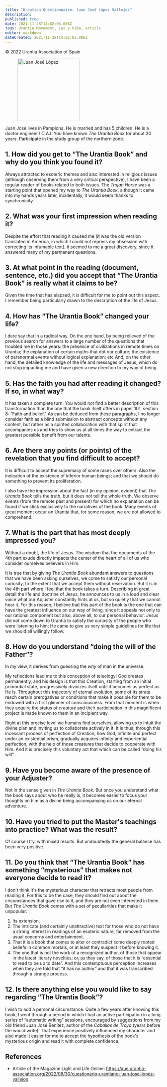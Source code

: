 ```yaml
---
title: "Urantian Questionnaire: Juan José López Vallejos"
description: 
published: true
date: 2021-11-28T14:02:03.086Z
tags: Urantia Movement, Luz y Vida, article
editor: markdown
dateCreated: 2021-11-28T14:02:03.086Z
---
```


<p class="v-card v-sheet theme--light gray lighten-3 px-2">© 2022 Urantia Association of Spain</p>


<figure id="Figure_1" class="image urantiapedia">
<img src="/image/article/Luz_y_Vida/LyV_2022_09/JuanjoLopez.jpg" alt="Juan José López" width="200">
</figure>

Juan José lives in Pamplona. He is married and has 5 children. He is a doctor engineer I.C.A.I. You have known _The Urantia Book_ for about 30 years. Participate in the study group of the northern zone.

## 1. How did you get to “The Urantia Book” and why do you think you found it?

Always attracted to esoteric themes and also interested in religious issues (although observing them from a very critical perspective), I have been a regular reader of books related to both issues. The _Trojan Horse_ was a starting point that opened my way to _The Urantia Book_, although it came into my hands years later, incidentally, it would seem thanks to synchronicity.

## 2. What was your first impression when reading it?

Despite the effort that reading it caused me (it was the old version translated in America, in which I could not repress my obsession with correcting its infumable text), it seemed to me a great discovery, since it answered many of my permanent questions.

## 3. At what point in the reading (document, sentence, etc.) did you accept that “The Urantia Book” is really what it claims to be?

Given the time that has elapsed, it is difficult for me to point out this aspect. I remember being particularly drawn to the description of the life of Jesus.

## 4. How has “The Urantia Book” changed your life?

I dare say that in a radical way. On the one hand, by being relieved of the previous search for answers to a large number of the questions that troubled me in those years: the presence of civilizations in remote times on Urantia; the explanation of certain myths that dot our culture; the existence of paranormal events without logical explanation; etc And, on the other hand, the detailed knowledge of the life and messages of Jesus, which do not stop impacting me and have given a new direction to my way of being.

## 5. Has the faith you had after reading it changed? If so, in what way?

It has taken a complete turn. You would not find a better description of this transformation than the one that the book itself offers in paper 101, section 8: “Faith and belief.” As can be deduced from these paragraphs, I no longer consider faith as a blind submission to abstract concepts without any content, but rather as a spirited collaboration with that spirit that accompanies us and tries to show us at all times the way to extract the greatest possible benefit from our talents.

## 6. Are there any points (or points) of the revelation that you find difficult to accept?

It is difficult to accept the supremacy of some races over others. Also the indication of the existence of inferior human beings; and that we should do something to prevent its proliferation.

I also have the impression about the fact (in my opinion, evident) that _The Urantia Book_ tells the truth, but it does not tell the whole truth. We observe events (from the remote past and present) for which no explanation can be found if we stick exclusively to the narratives of the book. Many events of great moment occur on Urantia that, for some reason, we are not allowed to comprehend.

## 7. What is the part that has most deeply impressed you?

Without a doubt, the life of Jesus. The wisdom that the documents of the 4th part exude directly impacts the center of the heart of all of us who consider ourselves believers in Him.

It is true that by giving _The Urantia Book_ abundant answers to questions that we have been asking ourselves, we come to satisfy our personal curiosity, to the extent that we accept them without reservation. But it is in the 4th part where I feel that the book takes a turn. Describing in great detail the life and doctrine of Jesus, he announces to us in a loud and clear voice what our Adjuster constantly hints at us, but so quietly that we cannot hear it. For this reason, I believe that this part of the book is the one that can have the greatest influence on our way of living, since it appeals not only to our rational component but also, above all, to our personal behavior. Jesus did not come down to Urantia to satisfy the curiosity of the people who were listening to him; He came to give us very simple guidelines for life that we should all willingly follow.

## 8. How do you understand “doing the will of the Father”?

In my view, it derives from guessing the _why_ of man in the universe.

My reflections lead me to this conception of teleology: God creates permanently, and his design is that this Creation, starting from an initial primordial state, progressively divinizes itself until it becomes as perfect as He is. Throughout this trajectory of eternal evolution, some of its strata reach certain prerogatives or conditions that make it possible for them to be endowed with a first glimmer of consciousness. From that moment is when they acquire the status of _creature_ and their participation in this magnificent project is made known to them in an incipient way.

Right at this precise level we humans find ourselves, allowing us to intuit the divine plan and inviting us to collaborate actively in it. It is thus, through this incessant process of perfection of Creation, how God, infinite and perfect under an existential prism, gradually acquires infinity and experiential perfection, with the help of those creatures that decide to cooperate with Him. And it is precisely this voluntary act that which can be called “doing his will”.

## 9. Have you become aware of the presence of your Adjuster?

Not in the sense given in _The Urantia Book_. But once you understand what the book says about who he really is, it becomes easier to focus your thoughts on him as a divine being accompanying us on our eternal adventure.

## 10. Have you tried to put the Master's teachings into practice? What was the result?

Of course I try, with mixed results. But undoubtedly the general balance has been very positive.

## 11. Do you think that “The Urantia Book” has something “mysterious” that makes not everyone decide to read it?

I don't think it's the mysterious character that retracts most people from reading it. For this to be the case, they should find out about the circumstances that gave rise to it, and they are not even interested in them. But _The Urantia Book_ comes with a set of peculiarities that make it unpopular:

1. Its extension.
2. The intricate (and certainly unattractive) text for those who do not have a strong interest in readings of an esoteric nature, far removed from the usual concerns and entertainment.
3. That it is a book that comes to alter or contradict some deeply rooted beliefs in common mortals, or at least they suspect it before knowing it.
4. The one that is not the work of a recognized author, of those that appear in the latest literary novelties; or, as they say, of those that it is “essential to read to be up to date”. And this contemptuous perception increases when they are told that “it has no author” and that it was transcribed through a strange process.

## 12. Is there anything else you would like to say regarding “The Urantia Book”?

I wish to add a personal circumstance. Quite a few years after knowing this book, I went through a period in which I had an active participation in a long series of “automatic writing” sessions, encouraged by suggestions from my old friend Juan José Benítez, author of the _Caballos de Troya_ (years before the would write). That experience positively influenced my character and also made it easier for me to accept the hypothesis of the book's mysterious origin and read it with complete confidence.

## References

- Article of the Magazine Light and Life Online: https://aue.urantia-association.org/2022/08/30/cuestionario-urantiano-juan-jose-lopez-vallejos

